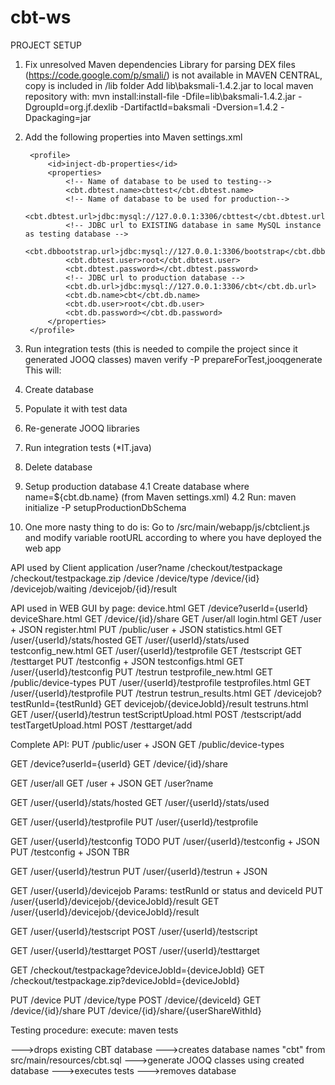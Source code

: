 cbt-ws
======

PROJECT SETUP
1. Fix unresolved Maven dependencies
Library for parsing DEX files (https://code.google.com/p/smali/) is not available in MAVEN CENTRAL, copy is included in /lib folder
Add lib\baksmali-1.4.2.jar to local maven repository with:
mvn install:install-file -Dfile=lib\baksmali-1.4.2.jar -DgroupId=org.jf.dexlib -DartifactId=baksmali -Dversion=1.4.2 -Dpackaging=jar

2. Add the following properties into Maven settings.xml

		<profile>
			<id>inject-db-properties</id>
			<properties>
				<!-- Name of database to be used to testing-->
				<cbt.dbtest.name>cbttest</cbt.dbtest.name>
				<!-- Name of database to be used for production-->				
				<cbt.dbtest.url>jdbc:mysql://127.0.0.1:3306/cbttest</cbt.dbtest.url>
				<!-- JDBC url to EXISTING database in same MySQL instance as testing database -->
				<cbt.dbbootstrap.url>jdbc:mysql://127.0.0.1:3306/bootstrap</cbt.dbbootstrap.url>
				<cbt.dbtest.user>root</cbt.dbtest.user>
				<cbt.dbtest.password></cbt.dbtest.password>
				<!-- JDBC url to production database -->
				<cbt.db.url>jdbc:mysql://127.0.0.1:3306/cbt</cbt.db.url>
				<cbt.db.name>cbt</cbt.db.name>
				<cbt.db.user>root</cbt.db.user>
				<cbt.db.password></cbt.db.password>
			</properties>
		</profile>

3. Run integration tests (this is needed to compile the project since it generated JOOQ classes)
maven verify -P prepareForTest,jooqgenerate
This will:
1. Create database
2. Populate it with test data
3. Re-generate JOOQ libraries
3. Run integration tests (*IT.java)
4. Delete database

4. Setup production database
4.1 Create database where name=${cbt.db.name} (from Maven settings.xml)
4.2 Run: maven initialize -P setupProductionDbSchema

5. One more nasty thing to do is:
Go to /src/main/webapp/js/cbtclient.js and modify variable rootURL according to where you have deployed the web app

API used by Client application
/user?name
/checkout/testpackage
/checkout/testpackage.zip
/device
/device/type
/device/{id}
/devicejob/waiting
/devicejob/{id}/result


API used in WEB GUI by page:
device.html
	GET /device?userId={userId}
deviceShare.html
	GET /device/{id}/share
	GET /user/all
login.html
	GET /user + JSON
register.html
	PUT /public/user + JSON
statistics.html
	GET /user/{userId}/stats/hosted
	GET /user/{userId}/stats/used
testconfig_new.html
	GET /user/{userId}/testprofile
	GET /testscript
	GET /testtarget
	PUT /testconfig + JSON
testconfigs.html
	GET /user/{userId}/testconfig
	PUT /testrun
testprofile_new.html
	GET /public/device-types
	PUT /user/{userId}/testprofile
testprofiles.html
	GET /user/{userId}/testprofile
	PUT /testrun
testrun_results.html
	GET /devicejob?testRunId={testRunId}
	GET devicejob/{deviceJobId}/result
testruns.html
	GET /user/{userId}/testrun
testScriptUpload.html
	POST /testscript/add
testTargetUpload.html
	POST /testtarget/add
	
Complete API:
PUT 	/public/user + JSON
GET 	/public/device-types

GET 	/device?userId={userId}
GET 	/device/{id}/share

GET 	/user/all
GET 	/user + JSON
GET 	/user?name

GET 	/user/{userId}/stats/hosted
GET 	/user/{userId}/stats/used

GET 	/user/{userId}/testprofile
PUT 	/user/{userId}/testprofile

GET 	/user/{userId}/testconfig
TODO PUT 	/user/{userId}/testconfig + JSON
PUT 	/testconfig + JSON TBR

GET 	/user/{userId}/testrun
PUT 	/user/{userId}/testrun + JSON

GET 	/user/{userId}/devicejob
	Params: testRunId
	or status and deviceId
PUT 	/user/{userId}/devicejob/{deviceJobId}/result
GET 	/user/{userId}/devicejob/{deviceJobId}/result

GET /user/{userId}/testscript
POST /user/{userId}/testscript

GET /user/{userId}/testtarget
POST /user/{userId}/testtarget

GET /checkout/testpackage?deviceJobId={deviceJobId}
GET /checkout/testpackage.zip?deviceJobId={deviceJobId}

PUT 	/device
PUT 	/device/type
POST 	/device/{deviceId}
GET 	/device/{id}/share
PUT 	/device/{id}/share/{userShareWithId}


Testing procedure:
execute: maven tests

--->drops existing CBT database
--->creates database names "cbt" from src/main/resources/cbt.sql
--->generate JOOQ classes using created database
--->executes tests
--->removes database